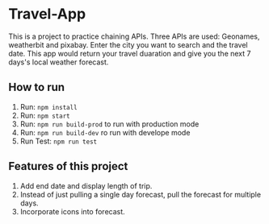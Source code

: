 # Travel-App

This is a project to practice chaining APIs.
Three APIs are used: Geonames, weatherbit and pixabay.
Enter the city you want to search and the travel date. This app would return your travel duaration and give you the next 7 days's local weather forecast.

## How to run

1. Run: `npm install`
2. Run: `npm start`
3. Run: `npm run build-prod` to run with production mode
4. Run: `npm run build-dev` ro run with develope mode
5. Run Test: `npm run test`

## Features of this project

1. Add end date and display length of trip.
2. Instead of just pulling a single day forecast, pull the forecast for multiple days.
3. Incorporate icons into forecast.
